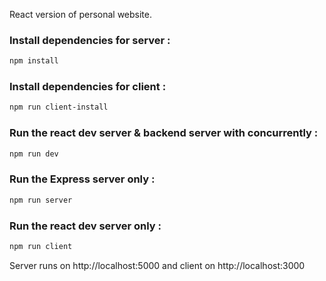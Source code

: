 React version of personal website. 

### Install dependencies for server :
``` bash
npm install
```

### Install dependencies for client :
``` bash
npm run client-install
```

### Run the react dev server & backend server with concurrently :
``` bash
npm run dev
```

### Run the Express server only :
``` bash
npm run server
```

### Run the react dev server only :
``` bash
npm run client
```

Server runs on http://localhost:5000 and client on http://localhost:3000

